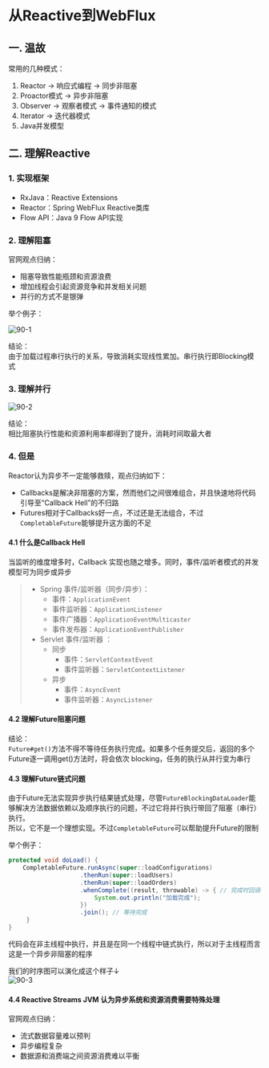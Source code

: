 # 从Reactive到WebFlux


## 一. 温故

常用的几种模式：
1. Reactor -> 响应式编程 -> 同步非阻塞
2. Proactor模式 -> 异步非阻塞
3. Observer -> 观察者模式 -> 事件通知的模式
4. Iterator -> 迭代器模式
5. Java并发模型

## 二. 理解Reactive

### 1. 实现框架
* RxJava：Reactive Extensions
* Reactor：Spring WebFlux Reactive类库
* Flow API：Java 9 Flow API实现

### 2. 理解阻塞
官网观点归纳：
* 阻塞导致性能瓶颈和资源浪费
* 增加线程会引起资源竞争和并发相关问题
* 并行的方式不是银弹

举个例子：<br>

![90-1](https://s2.ax1x.com/2020/01/15/lLvra8.md.png)

结论：<br>
由于加载过程串行执行的关系，导致消耗实现线性累加。串行执行即Blocking模式

### 3. 理解并行

![90-2](https://s2.ax1x.com/2020/01/15/lLvfrq.md.png)

结论： <br>
相比阻塞执行性能和资源利用率都得到了提升，消耗时间取最大者

### 4. 但是
Reactor认为异步不一定能够救赎，观点归纳如下：
* Callbacks是解决非阻塞的方案，然而他们之间很难组合，并且快速地将代码引导至“Callback Hell”的不归路
* Futures相对于Callbacks好一点，不过还是无法组合，不过`CompletableFuture`能够提升这方面的不足

#### 4.1 什么是Callback Hell
当监听的维度增多时，Callback 实现也随之增多。同时，事件/监听者模式的并发模型可为同步或异步
> * Spring 事件/监听器（同步/异步）：
>   * 事件：`ApplicationEvent`
>   * 事件监听器：`ApplicationListener`
>   * 事件广播器：`ApplicationEventMulticaster`
>   * 事件发布器：`ApplicationEventPublisher`
> * Servlet 事件/监听器 ：
>   * 同步
>       * 事件：`ServletContextEvent`
>       * 事件监听器：`ServletContextListener`
>   * 异步
>       * 事件：`AsyncEvent`
>       * 事件监听器：`AsyncListener`

#### 4.2 理解Future阻塞问题
结论：<br>
`Future#get()`方法不得不等待任务执行完成。如果多个任务提交后，返回的多个Future逐一调用get()方法时，将会依次 blocking，任务的执行从并行变为串行

#### 4.3 理解Future链式问题
由于Future无法实现异步执行结果链式处理，尽管`FutureBlockingDataLoader`能够解决方法数据依赖以及顺序执行的问题，不过它将并行执行带回了阻塞（串行）执行。<br>
所以，它不是一个理想实现。不过`CompletableFuture`可以帮助提升Future的限制

举个例子：

```java
protected void doLoad() {
    CompletableFuture.runAsync(super::loadConfigurations)
                    .thenRun(super::loadUsers)
                    .thenRun(super::loadOrders)
                    .whenComplete((result, throwable) -> { // 完成时回调
                        System.out.println("加载完成");                
                    })                
                    .join(); // 等待完成    
     }
}
```
代码会在非主线程中执行，并且是在同一个线程中链式执行，所以对于主线程而言这是一个异步非阻塞的程序<br>

我们的时序图可以演化成这个样子↓<br>
![90-3](https://s2.ax1x.com/2020/01/15/lLvIaT.md.png)

#### 4.4 Reactive Streams JVM 认为异步系统和资源消费需要特殊处理
官网观点归纳：
* 流式数据容量难以预判
* 异步编程复杂
* 数据源和消费端之间资源消费难以平衡



<comment-comment/>
<comment/>
